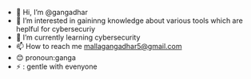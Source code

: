 - 👋 Hi, I’m @gangadhar
- 👀 I’m interested in gaininng knowledge about various tools which are heplful for cybersecuriy
- 🌱 I’m currently learning cybersecurity
- 📫 How to reach me mallagangadhar5@gmail.com
- 😊  pronoun:ganga  
- ⚡ : gentle with evenyone

<!---
gangaDhar-ui/gangaDhar-ui is a ✨ special ✨ repository because its `README.md` (this file) appears on your GitHub profile.
You can click the Preview link to take a look at your changes.
--->
